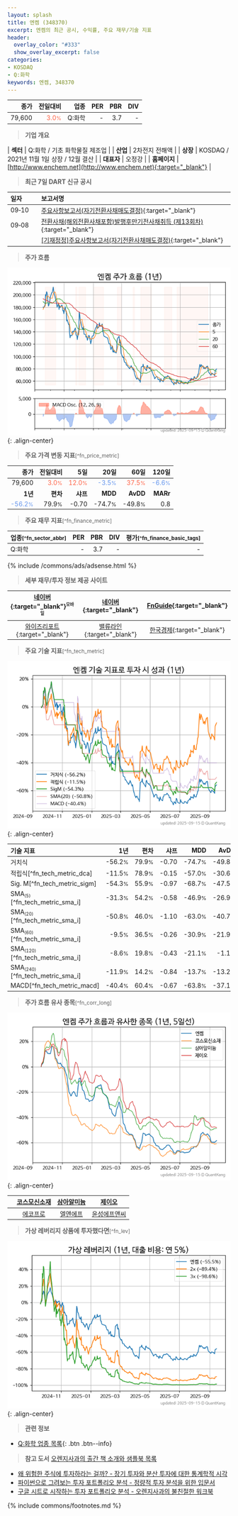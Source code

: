 ```yaml
---
layout: splash
title: 엔켐 (348370)
excerpt: 엔켐의 최근 공시, 수익률, 주요 재무/기술 지표
header:
  overlay_color: "#333"
  show_overlay_excerpt: false
categories:
- KOSDAQ
- Q:화학
keywords: 엔켐, 348370
---
```


| **종가** | **전일대비** | **업종** | **PER** | **PBR** | **DIV** |
| -------: | -----------: | -------: | ------: | ------: | ------: |
| 79,600 | <span style="color: tomato">3.0<small>%</small></span> | Q:화학 | - | 3.7 | - |

<!-- more -->


> **기업 개요**<a id="company"></a>

| <span style="white-space:nowrap;">**섹터**</span> | Q:화학 / 기초 화학물질 제조업 |
| <span style="white-space:nowrap;">**산업**</span> | 2차전지 전해액 |
| <span style="white-space:nowrap;">**상장**</span> | KOSDAQ / 2021년 11월 1일 상장 / 12월 결산 |
| <span style="white-space:nowrap;">**대표자**</span> | 오정강 |
| <span style="white-space:nowrap;">**홈페이지**</span> | [http://www.enchem.net](http://www.enchem.net){:target="_blank"} |


> **최근 7일 DART 신규 공시**<a id="dart"></a>

| **일자** |      | **보고서명** |
| :------- | :--- | :----------- |
| 09&#x2011;10 | | [주요사항보고서(자기전환사채매도결정)](https://dart.fss.or.kr/dsaf001/main.do?rcpNo=20250910000457){:target="_blank"} |
| 09&#x2011;08 | | [전환사채(해외전환사채포함)발행후만기전사채취득              (제13회차)](https://dart.fss.or.kr/dsaf001/main.do?rcpNo=20250908900489){:target="_blank"} |
|  | | [[기재정정]주요사항보고서(자기전환사채매도결정)](https://dart.fss.or.kr/dsaf001/main.do?rcpNo=20250905000570){:target="_blank"} |


> **주가 흐름**<a id="price"></a>

![348370](/stock/images/348370.png){: .align-center}


> **주요 가격 변동 지표**<small>[^fn_price_metric]</small>

| **종가** | **전일대비** | **5일** | **20일** | **60일** | **120일** |
| -------: | -----------: | ------: | -------: | -------: | --------: |
| 79,600 | <span style="color: tomato">3.0<small>%</small></span> | <span style="color: tomato">12.0<small>%</small></span> | <span style="color: cornflowerblue">-3.5<small>%</small></span> | <span style="color: tomato">37.5<small>%</small></span> | <span style="color: cornflowerblue">-6.6<small>%</small></span> |
| **1년** | **편차** | **샤프** | **MDD** | **AvDD** | **MARr** |
| <span style="color: cornflowerblue">-56.2<small>%</small></span> | 79.9<small>%</small> | -0.70 | -74.7<small>%</small> | -49.8<small>%</small> | 0.8 |


> **주요 재무 지표**<small>[^fn_finance_metric]</small>

| **업종**<small>[^fn_sector_abbr]</small> | **PER** | **PBR** | **DIV** | **평가**<small>[^fn_finance_basic_tags]</small> |
| :--------------------------------------- | ------: | ------: | ------: | ----------------------------------------------: |
| Q:화학 | - | 3.7 | - | - |



{% include /commons/ads/adsense.html %}

> **세부 재무/투자 정보 제공 사이트**

| [네이버](https://m.stock.naver.com/domestic/stock/348370/finance/summary){:target="_blank"}<sup><small>모바일</small></sup> | [네이버](https://finance.naver.com/item/coinfo.naver?code=348370){:target="_blank"} | [FnGuide](https://comp.fnguide.com/SVO2/ASP/SVD_Invest.asp?gicode=A348370&MenuYn=Y){:target="_blank"} |
| :---: | :---: | :---: |
| [와이즈리포트](https://comp.wisereport.co.kr/company/c1040001.aspx?cmp_cd=348370){:target="_blank"} | [밸류라인](https://www.valueline.co.kr/finance/summary/348370){:target="_blank"} | [한국경제](https://markets.hankyung.com/stock/348370/financial-summary){:target="_blank"} |


> **주요 기술 지표**<small>[^fn_tech_metric]</small>


![348370](/stock/images/348370_tech.png){: .align-center}

| **기술 지표** | **1년** | **편차** | **샤프** | **MDD** | **AvDD** |
| :------------ | ------: | -----------: | -------: | ------: | -------: |
| 거치식 | -56.2<small>%</small> | 79.9<small>%</small> | -0.70 | -74.7<small>%</small> | -49.8<small>%</small> |
| 적립식[^fn_tech_metric_dca] | -11.5<small>%</small> | 78.9<small>%</small> | -0.15 | -57.0<small>%</small> | -30.6<small>%</small> |
| Sig. M[^fn_tech_metric_sigm] | -54.3<small>%</small> | 55.9<small>%</small> | -0.97 | -68.7<small>%</small> | -47.5<small>%</small> |
| SMA<small><sub>(5)</sub></small>[^fn_tech_metric_sma_i] | -31.3<small>%</small> | 54.2<small>%</small> | -0.58 | -46.9<small>%</small> | -26.9<small>%</small> |
| SMA<small><sub>(20)</sub></small>[^fn_tech_metric_sma_i] | -50.8<small>%</small> | 46.0<small>%</small> | -1.10 | -63.0<small>%</small> | -40.7<small>%</small> |
| SMA<small><sub>(60)</sub></small>[^fn_tech_metric_sma_i] | -9.5<small>%</small> | 36.5<small>%</small> | -0.26 | -30.9<small>%</small> | -21.9<small>%</small> |
| SMA<small><sub>(120)</sub></small>[^fn_tech_metric_sma_i] | -8.6<small>%</small> | 19.8<small>%</small> | -0.43 | -21.1<small>%</small> | -1.1<small>%</small> |
| SMA<small><sub>(240)</sub></small>[^fn_tech_metric_sma_i] | -11.9<small>%</small> | 14.2<small>%</small> | -0.84 | -13.7<small>%</small> | -13.2<small>%</small> |
| MACD[^fn_tech_metric_macd] | -40.4<small>%</small> | 60.4<small>%</small> | -0.67 | -63.8<small>%</small> | -37.1<small>%</small> |


> **주가 흐름 유사 종목**<a id="corr"></a><small>[^fn_corr_long]</small>

![348370](/stock/images/348370_corr.png){: .align-center}

|       | [코스모신소재](/005070/) | [삼아알미늄](/006110/) | [제이오](/418550/) |
| :---: | :------------------------------------: | :------------------------------------: | :------------------------------------: |
|       | [에코프로](/086520/) | [엘앤에프](/066970/) | [윤성에프앤씨](/372170/) |


> **가상 레버리지 상품에 투자했다면**<a id="2x"></a><small>[^fn_lev]</small>

![348370](/stock/images/348370_2x.png){: .align-center}


> **관련 정보**

- [Q:화학 업종 목록](/stats/sector/kosdaq_업종_화학_종목/){: .btn .btn--info}

> **참고 도서** [오렌지사과의 출간 책 소개와 샘플북 목록](https://kongdori.tistory.com/691)

- [왜 위험한 주식에 투자하라는 걸까? - 장기 투자와 분산 투자에 대한 통계학적 시각](https://kongdori.tistory.com/421)
- [파이썬으로 그려보는 투자 포트폴리오 분석  - 정량적 투자 분석을 위한 입문서](https://kongdori.tistory.com/643)
- [구글 시트로 시작하는 투자 포트폴리오 분석 - 오렌지사과의 불친절한 워크북](https://kongdori.tistory.com/449)


{% include commons/footnotes.md %}